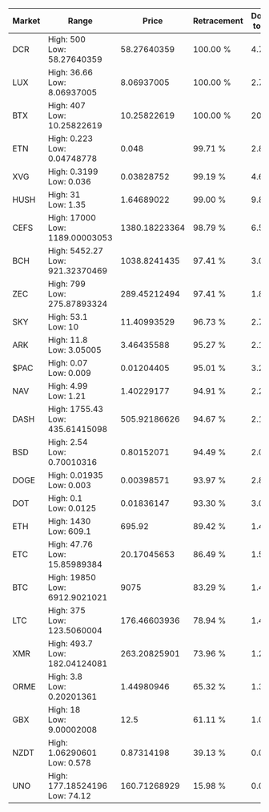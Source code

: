 | Market | Range | Price| Retracement | Doubles to 50% |
| --- | --- | --- | --- | --- |
| DCR | High: 500<br />Low: 58.27640359 | 58.27640359 | 100.00 % | 4.79 |
| LUX | High: 36.66<br />Low: 8.06937005 | 8.06937005 | 100.00 % | 2.77 |
| BTX | High: 407<br />Low: 10.25822619 | 10.25822619 | 100.00 % | 20.34 |
| ETN | High: 0.223<br />Low: 0.04748778 | 0.048 | 99.71 % | 2.82 |
| XVG | High: 0.3199<br />Low: 0.036 | 0.03828752 | 99.19 % | 4.65 |
| HUSH | High: 31<br />Low: 1.35 | 1.64689022 | 99.00 % | 9.82 |
| CEFS | High: 17000<br />Low: 1189.00003053 | 1380.18223364 | 98.79 % | 6.59 |
| BCH | High: 5452.27<br />Low: 921.32370469 | 1038.8241435 | 97.41 % | 3.07 |
| ZEC | High: 799<br />Low: 275.87893324 | 289.45212494 | 97.41 % | 1.86 |
| SKY | High: 53.1<br />Low: 10 | 11.40993529 | 96.73 % | 2.77 |
| ARK | High: 11.8<br />Low: 3.05005 | 3.46435588 | 95.27 % | 2.14 |
| $PAC | High: 0.07<br />Low: 0.009 | 0.01204405 | 95.01 % | 3.28 |
| NAV | High: 4.99<br />Low: 1.21 | 1.40229177 | 94.91 % | 2.21 |
| DASH | High: 1755.43<br />Low: 435.61415098 | 505.92186626 | 94.67 % | 2.17 |
| BSD | High: 2.54<br />Low: 0.70010316 | 0.80152071 | 94.49 % | 2.02 |
| DOGE | High: 0.01935<br />Low: 0.003 | 0.00398571 | 93.97 % | 2.80 |
| DOT | High: 0.1<br />Low: 0.0125 | 0.01836147 | 93.30 % | 3.06 |
| ETH | High: 1430<br />Low: 609.1 | 695.92 | 89.42 % | 1.47 |
| ETC | High: 47.76<br />Low: 15.85989384 | 20.17045653 | 86.49 % | 1.58 |
| BTC | High: 19850<br />Low: 6912.9021021 | 9075 | 83.29 % | 1.47 |
| LTC | High: 375<br />Low: 123.5060004 | 176.46603936 | 78.94 % | 1.41 |
| XMR | High: 493.7<br />Low: 182.04124081 | 263.20825901 | 73.96 % | 1.28 |
| ORME | High: 3.8<br />Low: 0.20201361 | 1.44980946 | 65.32 % | 1.38 |
| GBX | High: 18<br />Low: 9.00002008 | 12.5 | 61.11 % | 1.08 |
| NZDT | High: 1.06290601<br />Low: 0.578 | 0.87314198 | 39.13 % | 0.00 |
| UNO | High: 177.18524196<br />Low: 74.12 | 160.71268929 | 15.98 % | 0.00 |
